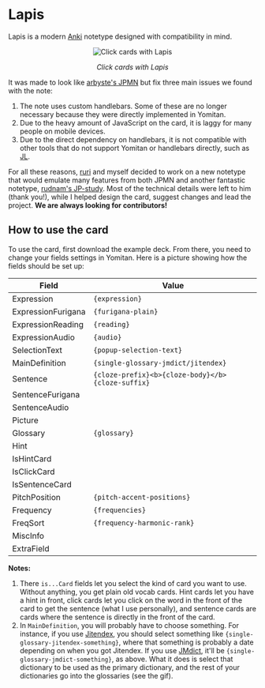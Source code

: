 # Lapis
Lapis is a modern [Anki](https://apps.ankiweb.net/) notetype designed with compatibility in mind. 

<div align="center">
  <img src="https://github.com/donkuri/lapis/raw/main/assets/Lapis.gif" alt="Click cards with Lapis">
  <p><em>Click cards with Lapis</em></p>
</div>

It was made to look like [arbyste's JPMN](https://arbyste.github.io/jp-mining-note-prerelease/) but fix three main issues we found with the note:

1. The note uses custom handlebars. Some of these are no longer necessary because they were directly implemented in Yomitan.
2. Due to the heavy amount of JavaScript on the card, it is laggy for many people on mobile devices.
3. Due to the direct dependency on handlebars, it is not compatible with other tools that do not support Yomitan or handlebars directly, such as [JL](https://github.com/rampaa/JL).

For all these reasons, [ruri](link-to-ruris-github) and myself decided to work on a new notetype that would emulate many features from both JPMN and another fantastic notetype, [rudnam's JP-study](https://github.com/rudnam/JP-study). Most of the technical details were left to him (thank you!), while I helped design the card, suggest changes and lead the project. **We are always looking for contributors!**

## How to use the card

To use the card, first download the example deck. From there, you need to change your fields settings in Yomitan. Here is a picture showing how the fields should be set up:


| Field              | Value                                             |
| ------------------ | ------------------------------------------------- |
| Expression         | `{expression}`                                    |
| ExpressionFurigana | `{furigana-plain}`                                |
| ExpressionReading  | `{reading}`                                       |
| ExpressionAudio    | `{audio}`                                         |
| SelectionText      | `{popup-selection-text}`                          |
| MainDefinition     | `{single-glossary-jmdict/jitendex}`               |
| Sentence           | `{cloze-prefix}<b>{cloze-body}</b>{cloze-suffix}` |
| SentenceFurigana   |                                                   |
| SentenceAudio      |                                                   |
| Picture            |                                                   |
| Glossary           | `{glossary}`                                      |
| Hint               |                                                   |
| IsHintCard         |                                                   |
| IsClickCard        |                                                   |
| IsSentenceCard     |                                                   |
| PitchPosition      | `{pitch-accent-positions}`                        |
| Frequency          | `{frequencies}`                                   |
| FreqSort           | `{frequency-harmonic-rank}`                       |
| MiscInfo           |                                                   |
| ExtraField         |                                                   |

**Notes:**

1. There `is...Card` fields let you select the kind of card you want to use. Without anything, you get plain old vocab cards. Hint cards let you have a hint in front, click cards let you click on the word in the front of the card to get the sentence (what I use personally), and sentence cards are cards where the sentence is directly in the front of the card.
2. In `MainDefinition`, you will probably have to choose something. For instance, if you use [Jitendex](https://jitendex.org/), you should select something like `{single-glossary-jitendex-something}`, where that something is probably a date depending on when you got Jitendex. If you use [JMdict](https://github.com/yomidevs/jmdict-yomitan/releases), it'll be `{single-glossary-jmdict-something}`, as above. What it does is select that dictionary to be used as the primary dictionary, and the rest of your dictionaries go into the glossaries (see the gif).
